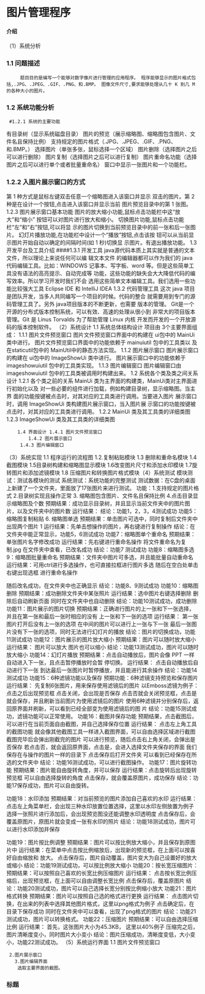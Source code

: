 # 图片管理程序


#### 介绍
（1）系统分析  
### 1.1 问题描述
         
         题目目的是编写一个能够对数字像片进行管理的应用程序。 程序能够显示的图片格式包括,.JPG、.JPEG、.GIF、.PNG、和.BMP。 图像文件尺寸,要求能够处理从几十 K 到几 M 的各种大小的图片。
### 1.2 系统功能分析 
         
     #1.2.1 系统的主要功能 

有目录树（显示系统磁盘目录） 图片的预览（展示缩略图、缩略图包含图片、文件名且保持比例） 支持规定的图片格式（.JPG、.JPEG、.GIF、.PNG、和.BMP。） 选择图片（单张多张，鼠标选择一个区域） 图片删除（选择图片之后可以进行删除） 图片复制（选择图片之后可以进行复制） 图片重命名功能（选择图片之后可以进行单个或者批量重命名） 窗口中显示一张图片和一个功能栏。
### 1.2.2 入图片展示窗口的方式 

第 1 种方式是鼠标左键双击任意一个缩略图进入该窗口并显示 双击的图片。第 2 种是在设计一个按钮,点击进入该窗口并显示当前 图片预览目录中的第 1 张图。 1.2.3 图片展示窗口基本功能 图片的放大缩小功能,鼠标点击功能栏中这“放大”和“缩小” 按钮可以对图片进行放大和缩小。 切换图片功能,鼠标点击功能栏“左”和“右”按钮,可以将显 示的图片切换到当前预览目录中的前一张和后一张图片。 幻灯片播放功能,在功能栏中设计一个“播放”按钮,点击该按 钮可以从当前显示图片开始自动以确定的间隔时间(如 1 秒)切换显 示图片。有退出播放功能。
     1.3 开发平台及工具介绍 
####1.3.1 开发工具
java源代码本质上其实就是普通的文本文件，所以理论上来说任何可以编 辑文本文件 的编辑器都可以作为我们的 java 代码编辑工具。比如：WINDOWS 记事本、写字板、word 等。但是这些简单工具没有语法的高亮提示、自动完成等 功能，这些功能的缺失会大大降低代码的编写效率。所以学习开发时我们不会 选用这些简单文本编辑工具。我们选用一些功能比较强大工具  Eclipse IDE 和 IntelliJ IDEA
1.3.2 代码管理工具
这次 java 项目是团队开发，当多人共同编写一个项目的时候。代码的整合 就需要用到专门的源码管理工具了。另外 java项目版本的不断更新，也需要 版本的管理。 Git是一个开源的分布式版本控制系统，可以有效、高速的处理从很小到 非常大的项目版本管理。Git 是 Linus Torvalds 为了帮助管理 Linux 内核 开发而开发的一个开放源码的版本控制软件。
                     （2）系统设计
        1.1 系统总体结构设计             项目由 3个主要界面组成： 1.1.1 图片文件预览窗口 图片文件预览窗口界面中的构建在 ui包中的 MainUi类中进行。 图片文件预览窗口界面中的功能依赖于 mainuiutil 包中的工具类以 及在staticutil包中的 MainUtil中的静态方法实现。 1.1.2 图片展示窗口 图片展示窗口的构建在 ui包中的 ImageShowUi 类中进行。 图片展示窗口中的功能依赖于 imageshowuiutil 包中的工具类实现。 1.1.3 图片编辑窗口 图片编辑窗口由 imageshowuiutil 包中的工具类被调用时构建出来。        1.2 系统各个类及类之间关系设计               1.2.1 各个类之前的关系                      MainUi 类为主界面的构建类，MainUi类对主界面进行初始化以及 对一些必要的组件进行加载，例如构建目录树，显示缩略图。当主界 面的功能按键被点击时，对其对应的工具类进行调用。当要进入图片 展示窗口时，调用 ImageShowUi 类构建图片展示窗口，当入图片展 示窗口的功能按键被点击时，对其对应的工具类进行调用。
1.2.2 MainUi 类及其工具类的详细类图
1.2.3  ImageShowUi 类及其工具类的详细类图
  
        1.4 界面设计 1.4.1 图片文件预览窗口
            1.4.2 图片展示窗口
         1.4.3 图片编辑窗口
        
   （3）系统实现           1.1 程序运行的流程图
1.2.复制粘贴模块
1.3 删除和重命名模块
1.4   截图模块
1.5目录树构建和缩略图显示模块
1.6改变图片尺寸和添加水印模块
1.7旋转图片和添加滤镜模块
1.8 压缩图片和转换图片格式模块（4）系统测试
        模块测试：测试各模块的测试        系统测试：系统功能的完整测试
测试数据：在C盘的桌面上新建了一个文件夹，里面放了17张图片来进行测试。 功能：1.支持规定的图片格式    2.目录树实现且操作正常 3. 缩略图包含图片、文件名且保持比例   4.点击目录显示缩略图及个数 预期结果：成功显示目录树，并且显示当前文件夹中的图片图片，以及文件夹中的图片数 运行结果：
结论：功能1，2，3，4测试成功 功能5：缩略图复制粘贴  6. 缩略图单选 预期结果：单击图片可选中，同时复制后文件夹中出现两个图片 1 运行结果：先单击想操作的图片，再右键进行复制操作
结论：在文件夹中能正常显示，功能5，6测试成功
功能7：缩略图单个重命名 预期结果：单张图片名字修改成功
运行结果：先右键进行重命名操作
将文件重命名为复制.jpg
在文件夹中查看，已改名成功
结论：功能7 测试成功
功能8：缩略图多选  
 9：缩略图批量重命名 预期结果：文件夹中图片可多选，并且能批量自动重命名 运行结果：可用ctrl进行多选操作，也可直接拉框进行图片多选
随后在空白处单击右键出现选框
进行重命名操作

随后改名成功，在文件夹中也正确显示
结论：功能8、9测试成功
功能10：缩略图删除 预期结果：成功删除文件夹中某张照片 运行结果：选中图片右键选择删除
删除后自动刷新页面
同时在文件夹中也自动删除
结论：功能10测试成功，成功删除
功能11：图片展示的图片切换 预期结果：正确进行图片的上一张和下一张选择，并且在第一张和最后一张时相应的没有 上一张和下一张的选项 运行结果：
第一张图片打开后没有上一张的选项
在中间的图片可以进行上一张与下一张
最后一张图片没有下一张的选项，同时无法进行幻灯片的播放
结论：图片的切换成功，功能11测试成功
功能12：图片展示的图片放大缩小 预期结果：图片可以随时放大缩小 运行结果： 图片可以放大
图片也可以缩小
结论：功能13测试成功，图片可以随时放大缩小
功能14：幻灯片播放 预期结果：点击自动播放后，图片会像 PPT 一样自动进入下一张，且点击暂停播放时会暂 停切换。 运行结果： 点击自动播放后自动进行下一张
到达最后一张图片时暂停播放，并且能进行其余操作
结论：功能14测试成功
功能15：6种滤镜功能以及保存 预期功能：6种滤镜支持预览和保存图片 运行结果： 先复制6张图片，用来保存使用滤镜后的图片
以Emboss滤镜为例子：点击之后出现预览框
点击关闭，会出现是否保存
点击否就会关闭预览框，点击是就会保存，并且刷新当前图片为使用滤镜后的图片
使用6种滤镜并分别保存后，返回原界面并刷新，可以看到已经全部变为使用滤镜后的图 片
结论：功能15测试成功，滤镜功能可以正常使用。
功能16：截图并保存功能 预期结果，点击截图后，可以进行在当前页面自由截图，并自己选择保存位置 运行结果： 点击左上角工具的截图功能
就会像其他截图工具一样进入截图界面，可以自由选择区域进行截图
截图完毕后会弹出刚截完的图片
可以进行预览，随后点击右上角关闭，会弹出是否保存
若点击否，就会返回原界面，点击是，会进入选择文件夹保存的界面
我们保存在与操作的图片一样的目录下
点击保存后打开文件夹
可以看到已经保存在所选的文件夹中 结论：功能16测试成功，可以进行截图操作。
功能17：图片旋转功能 预期结果：图片能自由旋转角度，并可以保存 运行结果：点击旋转后出现旋转预览框
可以自由选择旋转的角度
点击保存，就会覆盖原图片，成功保存
结论：功能17保存成功，图片可以自由旋转。

功能18：水印添加 预期结果：对当前预览的图片添加自己喜欢的水印 运行结果： 点击左上角菜单栏，会出现三种水印放置位置选择，这里以水印左侧放置为例子
选择一张照片进行添加后，会出现预览图没还能调整水印透明度
点击保存后，会覆盖原图片，原图片就会变成一张有水印的照片
结论：功能18测试成功，图片可以进行水印添加并保存

功能19：图片按比例调整 预期结果：图片可以按比例放大缩小，并且保存到原图片中 运行结果：在菜单中点击按比例缩放后，出现新的预览框，在上面可以按喜好自由缩放和 放大。
点击保存后，图片自动覆盖，图片变大为自己设置好的放大或缩小
结论：功能19测试成功，可以按比例放大缩小
功能20：按长宽压缩图片： 预期结果：可以按照自己喜欢的长宽比例压缩图片 运行结果： 点击按长宽比例压缩后，出现预览框，在上面可以自由调整长宽比例
点击保存后，覆盖原图片
结论：功能20测试成功，图片可以自己选择长宽分别按比例缩小放大
功能21：图片格式转换 预期结果：图片可以按照自己选的格式进行更换 运行结果： 点击图片切换，在出来的列表中选择其他图片格式，这里以png格式为例子
点击确定后，在目录下保存成功
同时在文件夹中可以查看，出现了png格式的图片
结论：功能21测试成功，图片可以转换格式。
功能22：压缩图片 预期结果：可以自由选择压缩比例 运行结果： 首先，这张图片大小为45.3KB，
这里以40%例子
压缩完之后，图片清晰度变小，同时图片大小变小
结论：图片压缩成功，清晰度变低，大小变小，功能22测试成功。
   （5）系统运行界面         1.1 图片文件预览窗口
 
     2.图片展示窗口
       3.图片编辑界面
        选取主要界面的截图。 

### 标题